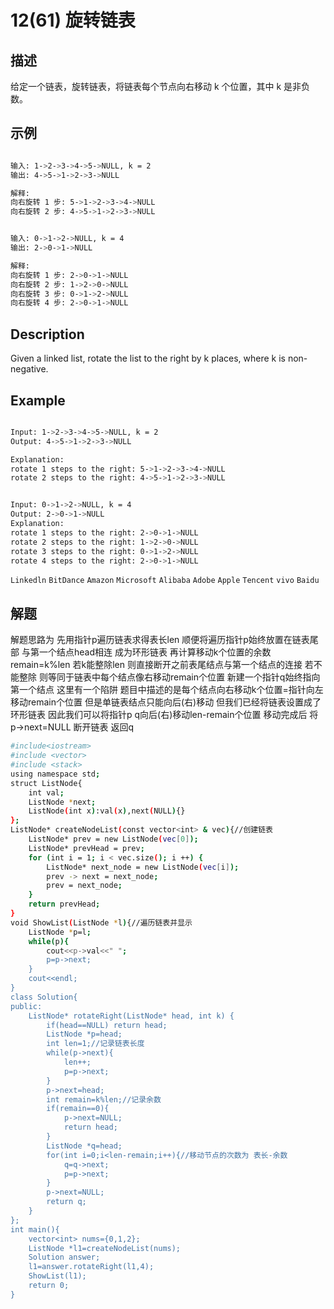 # 12(61) 旋转链表

## 描述

给定一个链表，旋转链表，将链表每个节点向右移动 k 个位置，其中 k 是非负数。

## 示例
```bash

输入: 1->2->3->4->5->NULL, k = 2
输出: 4->5->1->2->3->NULL

解释:
向右旋转 1 步: 5->1->2->3->4->NULL
向右旋转 2 步: 4->5->1->2->3->NULL


输入: 0->1->2->NULL, k = 4
输出: 2->0->1->NULL

解释:
向右旋转 1 步: 2->0->1->NULL
向右旋转 2 步: 1->2->0->NULL
向右旋转 3 步: 0->1->2->NULL
向右旋转 4 步: 2->0->1->NULL

```

## Description

Given a linked list, rotate the list to the right by k places, where k is non-negative.

## Example
```bash

Input: 1->2->3->4->5->NULL, k = 2
Output: 4->5->1->2->3->NULL

Explanation:
rotate 1 steps to the right: 5->1->2->3->4->NULL
rotate 2 steps to the right: 4->5->1->2->3->NULL


Input: 0->1->2->NULL, k = 4
Output: 2->0->1->NULL
Explanation:
rotate 1 steps to the right: 2->0->1->NULL
rotate 2 steps to the right: 1->2->0->NULL
rotate 3 steps to the right: 0->1->2->NULL
rotate 4 steps to the right: 2->0->1->NULL

```
`Linkedln` `BitDance` `Amazon` `Microsoft` `Alibaba` `Adobe` `Apple` `Tencent` `vivo` `Baidu`
## 解题
解题思路为 先用指针p遍历链表求得表长len 顺便将遍历指针p始终放置在链表尾部 与第一个结点head相连 成为环形链表
再计算移动k个位置的余数remain=k%len
若k能整除len 则直接断开之前表尾结点与第一个结点的连接 
若不能整除 则等同于链表中每个结点像右移动remain个位置
新建一个指针q始终指向第一个结点
这里有一个陷阱 题目中描述的是每个结点向右移动k个位置=指针向左移动remain个位置 但是单链表结点只能向后(右)移动 但我们已经将链表设置成了环形链表 因此我们可以将指针p q向后(右)移动len-remain个位置
移动完成后 将p->next=NULL 断开链表 返回q
```bash
#include<iostream>
#include <vector>
#include <stack>
using namespace std;
struct ListNode{
    int val;
    ListNode *next;
    ListNode(int x):val(x),next(NULL){}
};
ListNode* createNodeList(const vector<int> & vec){//创建链表
    ListNode* prev = new ListNode(vec[0]);
    ListNode* prevHead = prev;
    for (int i = 1; i < vec.size(); i ++) {
        ListNode* next_node = new ListNode(vec[i]);
        prev -> next = next_node;
        prev = next_node;
    }
    return prevHead;
}
void ShowList(ListNode *l){//遍历链表并显示
    ListNode *p=l;
    while(p){
        cout<<p->val<<" ";
        p=p->next;
    }
    cout<<endl;
}
class Solution{
public:
    ListNode* rotateRight(ListNode* head, int k) {
        if(head==NULL) return head;
        ListNode *p=head;
        int len=1;//记录链表长度
        while(p->next){
            len++;
            p=p->next;
        }
        p->next=head;
        int remain=k%len;//记录余数
        if(remain==0){
            p->next=NULL;
            return head;
        }
        ListNode *q=head;
        for(int i=0;i<len-remain;i++){//移动节点的次数为 表长-余数
            q=q->next;
            p=p->next;
        }
        p->next=NULL;
        return q;
    }
};
int main(){
    vector<int> nums={0,1,2};
    ListNode *l1=createNodeList(nums);
    Solution answer;
    l1=answer.rotateRight(l1,4);
    ShowList(l1);
    return 0;
}
```